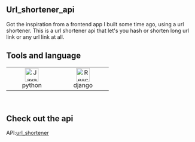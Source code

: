 ## Url_shortener_api

Got the inspiration from a frontend app I built some time ago, using a url shortener. This is a url shortener api that let's you hash or shorten long url link or any url link at all.

## Tools and language

<table>
	 <tbody>
  <tr>
  <td align="Center" width="25%">
	  <a href="https://developer.mozilla.org/en-US/docs/Web/JavaScript" target="_blank" rel="noreferrer"><img src="https://img.icons8.com/fluency/48/000000/python.png" width="36" height="36" alt="Javascript" /></a>
	<br>python
    </td>   
      <td align="Center" width="25%">
	  <a href="https://reactjs.org/" target="_blank" rel="noreferrer"><img src="https://img.icons8.com/external-tal-revivo-filled-tal-revivo/24/000000/external-django-a-high-level-python-web-framework-that-encourages-rapid-development-logo-filled-tal-revivo.png" width="36" height="36" alt="React" /></a>
	<br>django
    </td>  
     </td>   
	  </tr>
</tbody>
  </table>
	
<br>

## Check out the api

API:[url_shortener](https://urlshortenerapi-production.up.railway.app/)
